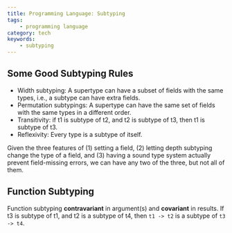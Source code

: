 ```yaml
---
title: Programming Language: Subtyping
tags:
    - programming language
category: tech
keywords:
    - subtyping
---
```


## Some Good Subtyping Rules

* Width subtyping: A supertype can have a subset of fields with the same types, i.e., a subtype can have extra fields.
* Permutation subtypings: A supertype can have the same set of fields with the same types in a different order.
* Transitivity: if t1 is subtype of t2, and t2 is subtype of t3, then t1 is subtype of t3.
* Reflexivity: Every type is a subtype of itself.

Given the three features of (1) setting a field, (2) letting depth
subtyping change the type of a field, and (3) having a sound type system actually prevent field-missing errors, we can have any two of the three, but not all of them.

## Function Subtyping

Function subtyping **contravariant** in argument(s) and **covariant** in results.
If t3 is subtype of t1, and t2 is a subtype of t4, then `t1 -> t2` is a subtype of `t3 -> t4`.
 
<!--stackedit_data:
eyJoaXN0b3J5IjpbODY1MTc0MDY4XX0=
-->